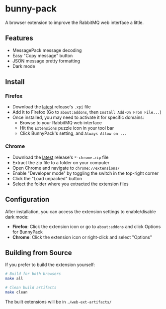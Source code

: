 # bunny-pack

A browser extension to improve the RabbitMQ web interface a little.

## Features

- MessagePack message decoding
- Easy "Copy message" button
- JSON message pretty formatting
- Dark mode

## Install

### Firefox

- Download the [latest](https://github.com/nbr23/bunny-pack/releases/latest) release's `.xpi` file
- Add it to Firefox (Go to `about:addons`, then `Install Add-On From File...`)
- Once installed, you may need to activate it for specific domains:
  - Browse to your RabbitMQ web interface
  - Hit the `Extensions` puzzle icon in your tool bar
  - Click BunnyPack's setting, and `Always Allow on ...`

### Chrome

- Download the [latest](https://github.com/nbr23/bunny-pack/releases/latest) release's `*-chrome.zip` file
- Extract the zip file to a folder on your computer
- Open Chrome and navigate to `chrome://extensions/`
- Enable "Developer mode" by toggling the switch in the top-right corner
- Click the "Load unpacked" button
- Select the folder where you extracted the extension files

## Configuration

After installation, you can access the extension settings to enable/disable dark mode:

- **Firefox**: Click the extension icon or go to `about:addons` and click Options for BunnyPack
- **Chrome**: Click the extension icon or right-click and select "Options"

## Building from Source

If you prefer to build the extension yourself:

```bash
# Build for both browsers
make all

# Clean build artifacts
make clean
```

The built extensions will be in `./web-ext-artifacts/`
